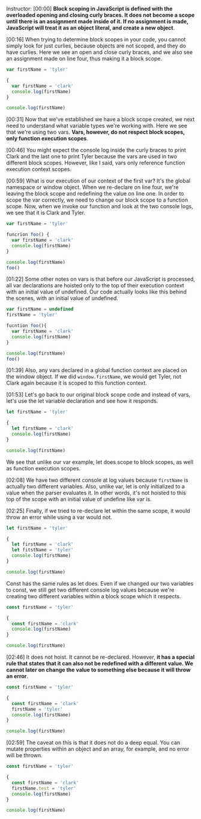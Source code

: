 Instructor: [00:00] **Block scoping in JavaScript is defined with the overloaded opening and closing curly braces. It does not become a scope until there is an assignment made inside of it. If no assignment is made, JavaScript will treat it as an object literal, and create a new object**.

[00:16] When trying to determine block scopes in your code, you cannot simply look for just curlies, because objects are not scoped, and they do have curlies. Here we see an open and close curly braces, and we also see an assignment made on line four, thus making it a block scope.

```js
var firstName = 'tyler'

{
  var firstName = 'clark'
  console.log(firstName) 
}

console.log(firstName)
```

[00:31] Now that we've established we have a block scope created, we next need to understand what variable types we're working with. Here we see that we're using two vars. **Vars, however, do not respect block scopes, only function execution scopes**.

[00:46] You might expect the console log inside the curly braces to print Clark and the last one to print Tyler because the vars are used in two different block scopes. However, like I said, vars only reference function execution context scopes.

[00:59] What is our execution of our context of the first var? It's the global namespace or window object. When we re-declare on line four, we're leaving the block scope and redefining the value on line one. In order to scope the var correctly, we need to change our block scope to a function scope. Now, when we invoke our function and look at the two console logs, we see that it is Clark and Tyler.

```js
var firstName = 'tyler'

funcrion foo() {
  var firstName = 'clark'
  console.log(firstName) 
}

console.log(firstName)
foo()
```

[01:22] Some other notes on vars is that before our JavaScript is processed, all var declarations are hoisted only to the top of their execution context with an initial value of undefined. Our code actually looks like this behind the scenes, with an initial value of undefined.

```js
var firstName = undefined
firstName = 'tyler'

fucntion foo(){
  var firstName = 'clark'
  console.log(firstName) 
}

console.log(firstName)
foo()
```

[01:39] Also, any vars declared in a global function context are placed on the window object. If we did `window.firstName`, we would get Tyler, not Clark again because it is scoped to this function context.

[01:53] Let's go back to our original block scope code and instead of vars, let's use the let variable declaration and see how it responds. 

```js
let firstName = 'tyler'

{
  let firstName = 'clark'
  console.log(firstName) 
}

console.log(firstName)
```

We see that unlike our var example, let does scope to block scopes, as well as function execution scopes. 

[02:08] We have two different console at log values because `firstName` is actually two different variables. Also, unlike var, let is only initialized to a value when the parser evaluates it. In other words, it's not hoisted to this top of the scope with an initial value of undefine like var is.

[02:25] Finally, if we tried to re-declare let within the same scope, it would throw an error while using a var would not. 

```js
let firstName = 'tyler'

{
  let firstName = 'clark'
  let fitstName = 'tyler'
  console.log(firstName) 
}

console.log(firstName)
```

Const has the same rules as let does. Even if we changed our two variables to const, we still get two different console log values because we're creating two different variables within a block scope which it respects.

```js
const firstName = 'tyler'

{
  const firstName = 'clark'
  console.log(firstName) 
}

console.log(firstName)
```

[02:46] It does not hoist. It cannot be re-declared. However, **it has a special rule that states that it can also not be redefined with a different value. We cannot later on change the value to something else because it will throw an error**.

```js
const firstName = 'tyler'

{
  const firstName = 'clark'
  firstName = 'tyler'
  console.log(firstName) 
}

console.log(firstName)
```

[02:59] The caveat on this is that it does not do a deep equal. You can mutate properties within an object and an array, for example, and no error will be thrown.

```js
const firstName = 'tyler'

{
  const firstName = 'clark'
  firstName.test = 'tyler'
  console.log(firstName) 
}

console.log(firstName)
```
